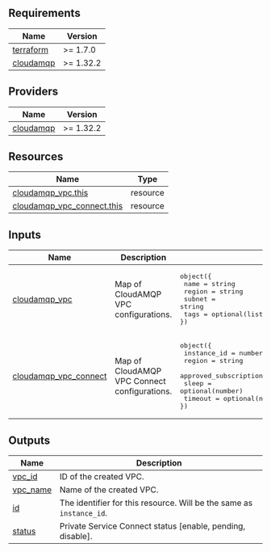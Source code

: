 ## Requirements

 Name | Version |
|------|---------|
| <a name="requirement_terraform"></a> [terraform](#requirement\_terraform) | >= 1.7.0 |
| <a name="requirement_cloudamqp"></a> [cloudamqp](#requirement\_cloudamqp) | >= 1.32.2 |

## Providers

| Name | Version |
|------|---------|
| <a name="provider_cloudamqp"></a> [cloudamqp](#provider\_cloudamqp) | >= 1.32.2 |

## Resources

| Name | Type |
|------|------|
| <a name="resource_cloudamqp_vpc"></a> [cloudamqp_vpc.this](https://registry.terraform.io/providers/cloudamqp/cloudamqp/latest/docs/resources/vpc) | resource |
| <a name="resource_cloudamqp_vpc_connect"></a> [cloudamqp_vpc_connect.this](https://registry.terraform.io/providers/cloudamqp/cloudamqp/latest/docs/resources/vpc_connect) | resource |


## Inputs

| Name | Description | Type | Default | Required |
|------|-------------|------|---------|:--------:|
| <a name="input_cloudamqp_vpc"></a> [cloudamqp_vpc](#input\_cloudamqp\_vpc) | Map of CloudAMQP VPC configurations. | <pre>object({<br>  name   = string<br>  region = string<br>  subnet = string<br>  tags   = optional(list(string))<br>})</pre> | n/a | yes |
| <a name="input_cloudamqp_vpc_connect"></a> [cloudamqp_vpc_connect](#input\_cloudamqp\_vpc\_connect) | Map of CloudAMQP VPC Connect configurations. | <pre>object({<br>  instance_id            = number<br>  region                 = string<br>  approved_subscriptions = optional(list(string))<br>  sleep                  = optional(number)<br>  timeout                = optional(number)<br>})</pre> | n/a | yes |

## Outputs

| Name | Description |
|------|-------------|
| <a name="output_vpc_id"></a> [vpc_id](#output\_vpc\_id) | ID of the created VPC. |
| <a name="output_vpc_name"></a> [vpc_name](#output\_vpc\_name) | Name of the created VPC. |
| <a name="output_id"></a> [id](#output\_id) | The identifier for this resource. Will be the same as `instance_id`. |
| <a name="output_status"></a> [status](#output\_status) | Private Service Connect status [enable, pending, disable]. |
